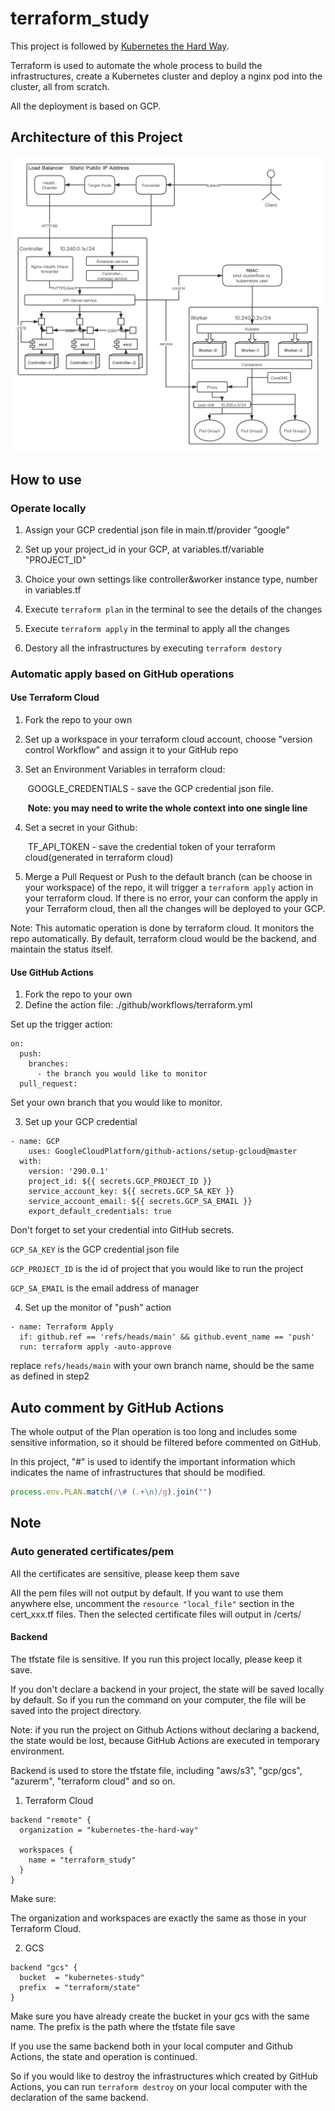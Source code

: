 # terraform_study

This project is followed by [Kubernetes the Hard Way](https://github.com/kelseyhightower/kubernetes-the-hard-way/).

Terraform is used to automate the whole process to build the infrastructures, create a Kubernetes cluster and deploy a nginx pod into the cluster, all from scratch.

All the deployment is based on GCP.

## Architecture of this Project

![architecture](./doc/architecture.png)

## How to use

### Operate locally

1. Assign your GCP credential json file in main.tf/provider "google"

2. Set up your project_id in your GCP, at variables.tf/variable "PROJECT_ID"
3. Choice your own settings like controller&worker instance type, number in variables.tf
4. Execute ```terraform plan``` in the terminal to see the details of the changes
5. Execute ```terraform apply``` in the terminal to apply all the changes
6. Destory all the infrastructures by executing ```terraform destory```

### Automatic apply based on GitHub  operations

#### Use Terraform Cloud

1. Fork the repo to your own 

2. Set up a workspace in your terraform cloud account, choose "version control Workflow" and assign it to your GitHub repo

3. Set an Environment Variables in terraform cloud: 

   ​	GOOGLE_CREDENTIALS - save the GCP credential json file.

   ​		**Note: you may need to write the whole context into one single line**

4. Set a secret in your Github:

   ​	TF_API_TOKEN - save the credential token of your terraform cloud(generated in terraform cloud)

5. Merge a Pull Request or Push to the default branch (can be choose in your workspace) of the repo, it will trigger a ```terraform apply``` action in your terraform cloud. If there is no error, your can conform the apply in your Terraform cloud, then all the changes will be deployed to  your GCP.

Note: This automatic operation is done by terraform cloud. It monitors the repo automatically. By default, terraform cloud would be the backend, and maintain the status itself.

#### Use GitHub Actions

1. Fork the repo to your own
2. Define the action file: ./github/workflows/terraform.yml

Set up the trigger action: 

```HCL2
on:
  push:
    branches:
      - the branch you would like to monitor
  pull_request:
```

Set your own branch that you would like to monitor.

3. Set up your GCP credential

```HCL2
- name: GCP
	uses: GoogleCloudPlatform/github-actions/setup-gcloud@master
  with:
    version: '290.0.1'
    project_id: ${{ secrets.GCP_PROJECT_ID }}
    service_account_key: ${{ secrets.GCP_SA_KEY }}
    service_account_email: ${{ secrets.GCP_SA_EMAIL }}
    export_default_credentials: true
```

Don't forget to set your credential into GitHub secrets.

```GCP_SA_KEY``` is the GCP credential json file

```GCP_PROJECT_ID``` is the id of project that you would like to run the project

```GCP_SA_EMAIL``` is the email address of manager

4. Set up the monitor of "push" action

```HCL2
- name: Terraform Apply
  if: github.ref == 'refs/heads/main' && github.event_name == 'push'
  run: terraform apply -auto-approve
```

replace ```refs/heads/main``` with your own branch name, should be the same as defined  in step2

## Auto comment by GitHub Actions

The whole output of the Plan operation is too long and includes some sensitive information, so it should be filtered before commented on GitHub.

In this project, "#" is used to identify the important information which indicates the name of infrastructures that should be modified. 

```javascript
process.env.PLAN.match(/\# (.+\n)/g).join("")
```

## Note

### Auto generated certificates/pem

All the certificates are sensitive, please keep them save

All the pem files will not output by default. If you want to use them anywhere else, uncomment the ```resource "local_file"``` section in the cert_xxx.tf files. Then the selected certificate files will output in /certs/

#### Backend

The tfstate file is sensitive. If you run this project locally, please keep it save.

If you don't declare a backend in your project, the state will be saved locally by default. So if you run the command on your computer, the file will be saved into the project directory.

Note: if you run the project on Github Actions without declaring a backend, the state would be lost, because GitHub Actions are executed in temporary environment.

Backend is used to store the tfstate file, including "aws/s3", "gcp/gcs", "azurerm", "terraform cloud" and so on.

1. Terraform Cloud

```HCL2
backend "remote" {
  organization = "kubernetes-the-hard-way"

  workspaces {
    name = "terraform_study"
  }
}
```

Make sure:

The organization and workspaces are exactly the same as those in your Terraform Cloud.

2. GCS

```HCL2
backend "gcs" {
  bucket  = "kubernetes-study"
  prefix  = "terraform/state"
}
```

Make sure you have already create the bucket in your gcs with the same name. The prefix is the path where the tfstate file save 

If you use the same backend both in your local computer and Github Actions, the state and operation is continued. 

So if you would like to destroy the infrastructures which created by GitHub Actions, you can run ```terraform destroy``` on your local computer with the declaration of the same backend.